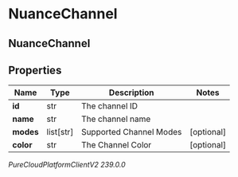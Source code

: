 # NuanceChannel

## NuanceChannel

## Properties

|Name | Type | Description | Notes|
|------------ | ------------- | ------------- | -------------|
| **id** | str | The channel ID | |
| **name** | str | The channel name | |
| **modes** | list[str] | Supported Channel Modes | [optional] |
| **color** | str | The Channel Color | [optional] |



_PureCloudPlatformClientV2 239.0.0_
